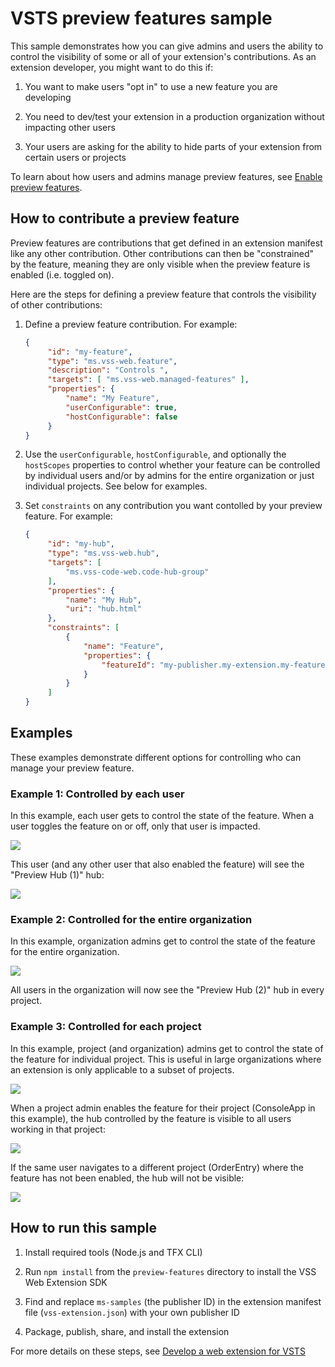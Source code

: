# VSTS preview features sample

This sample demonstrates how you can give admins and users the ability to control the visibility of some or all of your extension's contributions. As an extension developer, you might want to do this if:

1. You want to make users "opt in" to use a new feature you are developing

2. You need to dev/test your extension in a production organization without impacting other users

3. Your users are asking for the ability to hide parts of your extension from certain users or projects

To learn about how users and admins manage preview features, see [Enable preview features](https://docs.microsoft.com/en-us/azure/devops/project/navigation/preview-features?view=azure-devops&tabs=new-nav).

## How to contribute a preview feature

Preview features are contributions that get defined in an extension manifest like any other contribution. Other contributions can then be "constrained" by the feature, meaning they are only visible when the preview feature is enabled (i.e. toggled on).

Here are the steps for defining a preview feature that controls the visibility of other contributions:

1. Define a preview feature contribution. For example:
   ```json
   {
        "id": "my-feature",
        "type": "ms.vss-web.feature",
        "description": "Controls ",
        "targets": [ "ms.vss-web.managed-features" ],
        "properties": {
            "name": "My Feature",
            "userConfigurable": true,
            "hostConfigurable": false
        }
   }
   ```

2. Use the `userConfigurable`, `hostConfigurable`, and optionally the `hostScopes` properties to control whether your feature can be controlled by individual users and/or by admins for the entire organization or just individual projects. See below for examples.

3. Set `constraints` on any contribution you want contolled by your preview feature. For example:
   ```json
   {
        "id": "my-hub",
        "type": "ms.vss-web.hub",
        "targets": [
            "ms.vss-code-web.code-hub-group"
        ],
        "properties": {
            "name": "My Hub",
            "uri": "hub.html"
        },
        "constraints": [
            {
                "name": "Feature",
                "properties": {
                    "featureId": "my-publisher.my-extension.my-feature"
                }
            }
        ]
   }
   ```

## Examples

These examples demonstrate different options for controlling who can manage your preview feature.

### Example 1: Controlled by each user

In this example, each user gets to control the state of the feature. When a user toggles the feature on or off, only that user is impacted.

![](feature1.png)

This user (and any other user that also enabled the feature) will see the "Preview Hub (1)" hub:

![](only-feature1.png)


### Example 2: Controlled for the entire organization

In this example, organization admins get to control the state of the feature for the entire organization.

![](feature2.png)

All users in the organization will now see the "Preview Hub (2)" hub in every project.

### Example 3: Controlled for each project

In this example, project (and organization) admins get to control the state of the feature for individual project. This is useful in large organizations where an extension is only applicable to a subset of projects.

![](feature3.png)

When a project admin enables the feature for their project (ConsoleApp in this example), the hub controlled by the feature is visible to all users working in that project:

![](enabled-for-project.png)

If the same user navigates to a different project (OrderEntry) where the feature has not been enabled, the hub will not be visible:

![](disabled-for-project.png)

## How to run this sample

1. Install required tools (Node.js and TFX CLI)

2. Run `npm install` from the `preview-features` directory to install the VSS Web Extension SDK

3. Find and replace `ms-samples` (the publisher ID) in the extension manifest file (`vss-extension.json`) with your own publisher ID

4. Package, publish, share, and install the extension

For more details on these steps, see [Develop a web extension for VSTS](https://docs.microsoft.com/en-us/vsts/extend/get-started/node)


